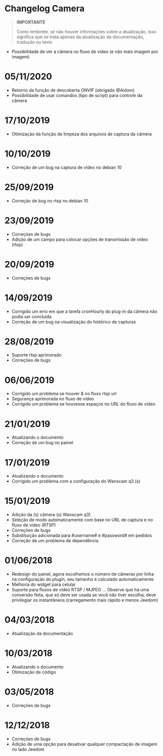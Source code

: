 # Changelog Camera

>**IMPORTANTE**
>
>Como lembrete, se não houver informações sobre a atualização, isso significa que se trata apenas da atualização da documentação, tradução ou texto

- Possibilidade de ver a câmera no fluxo de vídeo (e não mais imagem por imagem)


# 05/11/2020

- Retorno da função de descoberta ONVIF (obrigado @Aidom)
- Possibilidade de usar comandos (tipo de script) para controle da câmera

# 17/10/2019

- Otimização da função de limpeza dos arquivos de captura da câmera

# 10/10/2019

- Correção de um bug na captura de vídeo no debian 10

# 25/09/2019

- Correção de bug no rtsp no debian 10

# 23/09/2019

- Correções de bugs
- Adição de um campo para colocar opções de transmissão de vídeo (rtsp)

# 20/09/2019

- Correções de bugs

# 14/09/2019

 - Corrigido um erro em que a tarefa cronHourly do plug-in da câmera não podia ser concluída
 - Correção de um bug na visualização do histórico de capturas

# 28/08/2019

- Suporte rtsp aprimorado
- Correções de bugs

# 06/06/2019

- Corrigido um problema se houver & no fluxo rtsp url
- Segurança aprimorada no fluxo de vídeo
- Corrigido um problema se houvesse espaços no URL do fluxo de vídeo

# 21/01/2019

- Atualizando o documento
- Correção de um bug no painel

# 17/01/2019

- Atualizando o documento
- Corrigido um problema com a configuração do Wanscam q3 (s)

# 15/01/2019

- Adição da (s) câmera (s) Wanscam q3)
- Seleção de modo automaticamente com base no URL de captura e no fluxo de vídeo (RTSP)
- Correções de bugs
- Substituição adicionada para #username# e #password# em pedidos
- Correção de um problema de dependência

# 01/06/2018

- Redesign do painel, agora escolhemos o número de câmeras por linha na configuração do plugin, seu tamanho é calculado automaticamente
- Melhoria do widget para celular
- Suporte para fluxos de vídeo RTSP / MJPEG ... Observe que há uma conversão feita, que só deve ser usada se você não tiver escolha; deve privilegiar os instantâneos (carregamento mais rápido e menos Jeedom)

# 04/03/2018

- Atualização da documentação

# 10/03/2018

- Atualizando o documento
- Otimização de código

# 03/05/2018

- Correções de bugs

# 12/12/2018

- Correções de bugs
- Adição de uma opção para desativar qualquer compactação de imagem no lado Jeedom
